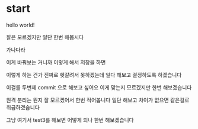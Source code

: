 # start

hello world!

잘은 모르겠지만 일단 한번 해봅시다

가나다라 

이게 바꿔보는 거니까 이렇게 해서 저장을 하면

이렇게 하는 건가 진짜로 헷갈려서 못하겠는데 일다 해보고 결정하도록 하겠습니다

이걸를 두변제 commit 으로 해보고 싶어요 이게 맞는지 모르겠지만 한번 해보겠습니다

원격 분리는 뭔지 잘 모르곘어서 한번 적어봅니다 일단 해보고 차이가 없으면 같은걸로 취급하겠습니다

그냥 여기서 test3를 해보면 어떻게 되나 한번 해보겠습니다
